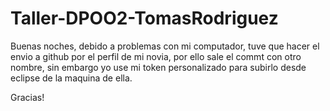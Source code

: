 # Taller-DPOO2-TomasRodriguez
Buenas noches, 
debido a problemas con mi computador, tuve que hacer el envio a github por el perfil de mi novia, por ello sale el commt con otro nombre, 
sin embargo yo use mi token personalizado para subirlo desde eclipse de la maquina de ella.

Gracias!
